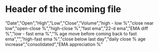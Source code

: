 # Header of the incoming file
"Date","Open","High","Low","Close","Volume","high - low %","close near low","open-close %","high-close %","fast ema","22-d ema","EMA diff %","low - fast ema %","% age move before coming back to fast ema","","high-fast ema %","close below last day","daily close % age increase","consolidated","EMA appreciation %"